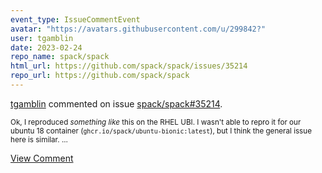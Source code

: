 ```yaml
---
event_type: IssueCommentEvent
avatar: "https://avatars.githubusercontent.com/u/299842?"
user: tgamblin
date: 2023-02-24
repo_name: spack/spack
html_url: https://github.com/spack/spack/issues/35214
repo_url: https://github.com/spack/spack
---
```


<a href='https://github.com/tgamblin' target='_blank'>tgamblin</a> commented on issue <a href='https://github.com/spack/spack/issues/35214' target='_blank'>spack/spack#35214</a>.

<small>Ok, I reproduced *something like* this on the RHEL UBI. I wasn't able to repro it for our ubuntu 18 container (`ghcr.io/spack/ubuntu-bionic:latest`), but I think the general issue here is similar....</small>

<a href='https://github.com/spack/spack/issues/35214' target='_blank'>View Comment</a>